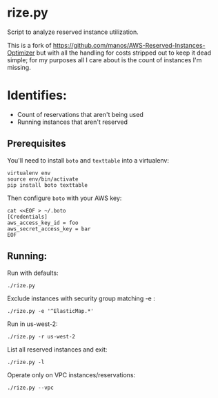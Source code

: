 # rize.py

Script to analyze reserved instance utilization.

This is a fork of https://github.com/manos/AWS-Reserved-Instances-Optimizer but with all the handling for costs stripped out to keep it dead simple; for my purposes all I care about is the count of instances I'm missing.

# Identifies:
* Count of reservations that aren't being used
* Running instances that aren't reserved

## Prerequisites
You'll need to install `boto` and `texttable` into a virtualenv:
```
virtualenv env
source env/bin/activate
pip install boto texttable
```

Then configure `boto` with your AWS key:
```
cat <<EOF > ~/.boto
[Credentials]
aws_access_key_id = foo
aws_secret_access_key = bar
EOF
```

## Running:
Run with defaults:
```
./rize.py
```

Exclude instances with security group matching -e <regex>:
```
./rize.py -e '^ElasticMap.*'
```

Run in us-west-2:
```
./rize.py -r us-west-2
```

List all reserved instances and exit:
```
./rize.py -l
```

Operate only on VPC instances/reservations:
```
./rize.py --vpc
```
